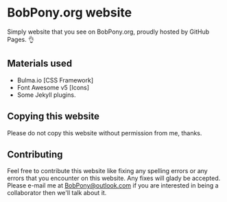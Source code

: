# BobPony.org website
Simply website that you see on BobPony.org, proudly hosted by GitHub Pages. :ok_hand:
## Materials used
- Bulma.io [CSS Framework]
- Font Awesome v5 [Icons]
- Some Jekyll plugins.
## Copying this website
Please do not copy this website without permission from me, thanks.
## Contributing
Feel free to contribute this website like fixing any spelling errors or any errors that you encounter on this website. Any fixes will glady be accepted. Please e-mail me at BobPony@outlook.com if you are interested in being a collaborator then we'll talk about it.
